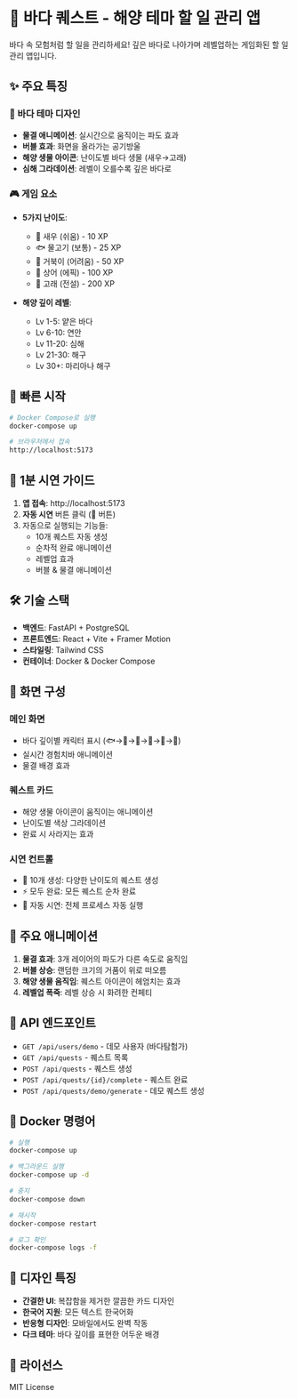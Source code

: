 # 🌊 바다 퀘스트 - 해양 테마 할 일 관리 앱

바다 속 모험처럼 할 일을 관리하세요! 깊은 바다로 나아가며 레벨업하는 게임화된 할 일 관리 앱입니다.

## ✨ 주요 특징

### 🐠 바다 테마 디자인
- **물결 애니메이션**: 실시간으로 움직이는 파도 효과
- **버블 효과**: 화면을 올라가는 공기방울
- **해양 생물 아이콘**: 난이도별 바다 생물 (새우→고래)
- **심해 그라데이션**: 레벨이 오를수록 깊은 바다로

### 🎮 게임 요소
- **5가지 난이도**:
  - 🦐 새우 (쉬움) - 10 XP
  - 🐟 물고기 (보통) - 25 XP  
  - 🐢 거북이 (어려움) - 50 XP
  - 🦈 상어 (에픽) - 100 XP
  - 🐋 고래 (전설) - 200 XP

- **해양 깊이 레벨**:
  - Lv 1-5: 얕은 바다
  - Lv 6-10: 연안
  - Lv 11-20: 심해
  - Lv 21-30: 해구
  - Lv 30+: 마리아나 해구

## 🚀 빠른 시작

```bash
# Docker Compose로 실행
docker-compose up

# 브라우저에서 접속
http://localhost:5173
```

## 🎯 1분 시연 가이드

1. **앱 접속**: http://localhost:5173
2. **자동 시연** 버튼 클릭 (🚀 버튼)
3. 자동으로 실행되는 기능들:
   - 10개 퀘스트 자동 생성
   - 순차적 완료 애니메이션
   - 레벨업 효과
   - 버블 & 물결 애니메이션

## 🛠 기술 스택

- **백엔드**: FastAPI + PostgreSQL
- **프론트엔드**: React + Vite + Framer Motion
- **스타일링**: Tailwind CSS
- **컨테이너**: Docker & Docker Compose

## 📸 화면 구성

### 메인 화면
- 바다 깊이별 캐릭터 표시 (🐟→🐠→🐢→🦈→🐙→🐋)
- 실시간 경험치바 애니메이션
- 물결 배경 효과

### 퀘스트 카드
- 해양 생물 아이콘이 움직이는 애니메이션
- 난이도별 색상 그라데이션
- 완료 시 사라지는 효과

### 시연 컨트롤
- 🌊 10개 생성: 다양한 난이도의 퀘스트 생성
- ⚡ 모두 완료: 모든 퀘스트 순차 완료
- 🚀 자동 시연: 전체 프로세스 자동 실행

## 🌊 주요 애니메이션

1. **물결 효과**: 3개 레이어의 파도가 다른 속도로 움직임
2. **버블 상승**: 랜덤한 크기의 거품이 위로 떠오름
3. **해양 생물 움직임**: 퀘스트 아이콘이 헤엄치는 효과
4. **레벨업 폭죽**: 레벨 상승 시 화려한 컨페티

## 📝 API 엔드포인트

- `GET /api/users/demo` - 데모 사용자 (바다탐험가)
- `GET /api/quests` - 퀘스트 목록
- `POST /api/quests` - 퀘스트 생성
- `POST /api/quests/{id}/complete` - 퀘스트 완료
- `POST /api/quests/demo/generate` - 데모 퀘스트 생성

## 🐳 Docker 명령어

```bash
# 실행
docker-compose up

# 백그라운드 실행
docker-compose up -d

# 중지
docker-compose down

# 재시작
docker-compose restart

# 로그 확인
docker-compose logs -f
```

## 🎨 디자인 특징

- **간결한 UI**: 복잡함을 제거한 깔끔한 카드 디자인
- **한국어 지원**: 모든 텍스트 한국어화
- **반응형 디자인**: 모바일에서도 완벽 작동
- **다크 테마**: 바다 깊이를 표현한 어두운 배경

## 📄 라이선스

MIT License